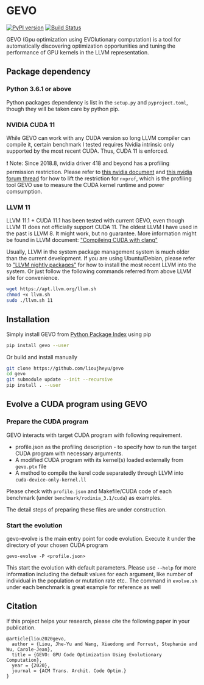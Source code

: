 # GEVO

[![PyPI version](https://badge.fury.io/py/gevo.svg)](https://badge.fury.io/py/gevo)
[![Build Status](https://github.com/lioujheyu/gevo/actions/workflows/github-action.yaml/badge.svg)](https://github.com/lioujheyu/gevo/actions/workflows/github-action.yaml)

GEVO (Gpu optimization using EVOlutionary computation) is a tool for automatically discovering optimization opportunities and tuning the performance of GPU kernels in the LLVM representation.

## Package dependency

### Python 3.6.1 or above

Python packages dependency is list in the `setup.py` and `pyproject.toml`, though they will be taken care by python pip.

### NVIDIA CUDA 11

While GEVO can work with any CUDA version so long LLVM compiler can compile it, certain benchmark I tested requires Nvidia intrinsic only supported by the most recent CUDA. Thus, CUDA 11 is enforced.

:exclamation: Note: Since 2018.8, nvidia driver 418 and beyond has a profiling permission restriction. Please refer to [this nvidia document](https://developer.nvidia.com/nvidia-development-tools-solutions-err_nvgpuctrperm-permission-issue-performance-counters)
and [this nvidia forum thread](https://forums.developer.nvidia.com/t/nvprof-warning-the-user-does-not-have-permission-to-profile-on-the-target-device/72374/6)
for how to lift the restriction for `nvprof`, which is the profiling tool GEVO use to measure the CUDA kernel runtime and power comsumption.

### LLVM 11

LLVM 11.1 + CUDA 11.1 has been tested with current GEVO, even though LLVM 11 does not officially support CUDA 11. The oldest LLVM I have used in the past is LLVM 8. It might work, but no guarantee. More information might be found in LLVM document: ["Compileing CUDA with clang"](https://llvm.org/docs/CompileCudaWithLLVM.html)

Usually, LLVM in the system package management system is much older than the current development. If you are using Ubuntu/Debian, please refer to ["LLVM nightly packages"](https://apt.llvm.org/) for how to install the most recent LLVM into the system. Or just follow the following commands referred from above LLVM site for convenience.

```bash
wget https://apt.llvm.org/llvm.sh
chmod +x llvm.sh
sudo ./llvm.sh 11
```

## Installation
Simply install GEVO from [Python Package Index](https://pypi.org/project/gevo/) using pip
```bash
pip install gevo --user
```

Or build and install manually
```bash
git clone https://github.com/lioujheyu/gevo
cd gevo
git submodule update --init --recursive
pip install . --user
```

## Evolve a CUDA program using GEVO
### Prepare the CUDA program
GEVO interacts with target CUDA program with following requirement.
* profile.json as the profiling description - to specify how to run the target CUDA program with necessary arguments.
* A modified CUDA program with its kernel(s) loaded externally from `gevo.ptx` file
* A method to compile the kerel code separatedly through LLVM into `cuda-device-only-kernel.ll`

Please check with `profile.json` and Makefile/CUDA code of each benchmark (under `benchmark/rodinia_3.1/cuda`) as examples.

The detail steps of preparing these files are under construction.

### Start the evolution
gevo-evolve is the main entry point for code evolution. Execute it under the directory of your chosen CUDA program

```
gevo-evolve -P <profile.json>
```

This start the evolution with default parameters. Please use `--help` for more information including the default values for each argument, like number of individual in the population or mutation rate etc.. The command in `evolve.sh` under each benchmark is great example for reference as well

## Citation
If this project helps your research, please cite the following paper in your publication.

```
@article{liou2020gevo,
  author = {Liou, Jhe-Yu and Wang, Xiaodong and Forrest, Stephanie and Wu, Carole-Jean},
  title = {GEVO: GPU Code Optimization Using Evolutionary Computation},
  year = {2020},
  journal = {ACM Trans. Archit. Code Optim.}
}
```
